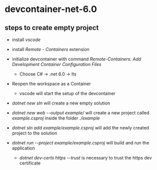# devcontainer-net-6.0

## steps to create empty project

* install _vscode_

* install _Remote - Containers_ extension

* initialize devcontainer with command _Remote-Containers: Add Development Container Configuration Files_

    * Choose C# -> .net 6.0 -> lts

* Reopen the workspace as a Container

    * vscode will start the setup of the devcontainer

* _dotnet new sln_ will create a new empty solution

* _dotnet new web --output example/_ will create a new project called _example.csproj_ inside the folder _./example_

* _dotnet sln add example/example.csproj_ will add the newly created project to the solution

* _dotnet run --project example/example.csproj_ will build and run the application

    * _dotnet dev-certs https --trust_ is necessary to trust the https dev certificate

